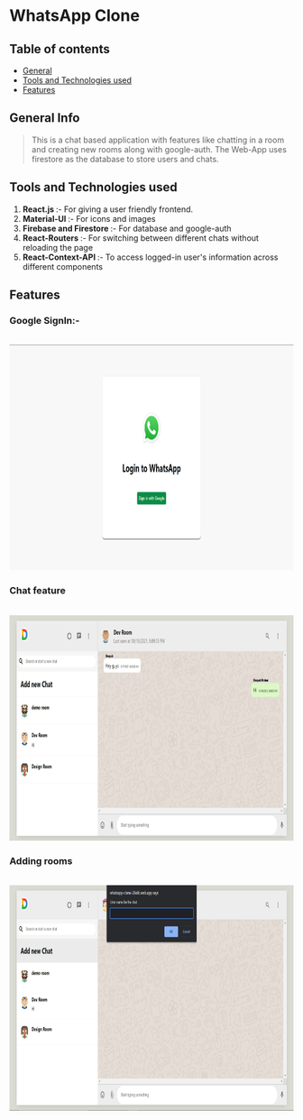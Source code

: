 # WhatsApp Clone

## Table of contents

- [General ](#general-info)
- [Tools and Technologies used](#tools-and-technologies-used)
- [Features](#features)

## General Info

> This is a chat based application with features like chatting in a room and creating new rooms along with google-auth.
> The Web-App uses firestore as the database to store users and chats.

## Tools and Technologies used

1. <b>React.js </b> :- For giving a user friendly frontend.
2. <b> Material-UI </b> :- For icons and images
3. <b> Firebase and Firestore </b> :- For database and google-auth
4. <b> React-Routers </b> :- For switching between different chats without reloading the page
5. <b> React-Context-API </b> :- To access logged-in user's information across different components

## Features

### Google SignIn:-

<br>
<img src="Screenshots/s1.png" alt="Smiley face" width = "700"  height = "400">

### Chat feature

<br>
<img src="Screenshots/s2.png" alt="Smiley face" width = "700"  height = "400">

### Adding rooms

<br>
<img src="Screenshots/s3.png" alt="Smiley face" width = "700"  height = "400">
